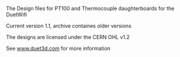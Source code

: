 The Design files for PT100 and Thermocouple daughterboards for the DuetWifi

Current version 1.1, archive containes older versions

The designs are licensed under the CERN OHL v1.2

See www.duet3d.com for more information